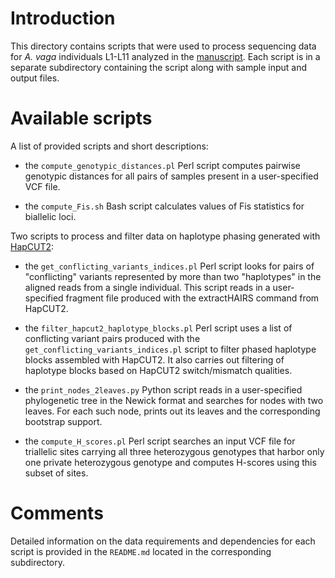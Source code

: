 # Introduction

This directory contains scripts that were used to process sequencing data for
*A. vaga* individuals L1-L11 analyzed in the
[manuscript](https://www.biorxiv.org/content/10.1101/489393v1). Each script is
in a separate subdirectory containing the script along with sample input and
output files.

# Available scripts

A list of provided scripts and short descriptions:

* the `compute_genotypic_distances.pl` Perl script computes pairwise genotypic
  distances for all pairs of samples present in a user-specified VCF file.

* the `compute_Fis.sh` Bash script calculates values of Fis statistics
  for biallelic loci. 

Two scripts to process and filter data on haplotype phasing generated with
[HapCUT2](https://github.com/vibansal/HapCUT2):
  
* the `get_conflicting_variants_indices.pl` Perl script looks for pairs of
  "conflicting" variants represented by more than two "haplotypes" in the
aligned reads from a single individual. This script reads in a user-specified
fragment file produced with the extractHAIRS command from HapCUT2.

* the `filter_hapcut2_haplotype_blocks.pl` Perl script uses a list of
  conflicting variant pairs produced with the
`get_conflicting_variants_indices.pl` script to filter phased haplotype blocks
assembled with HapCUT2. It also carries out filtering of haplotype blocks based
on HapCUT2 switch/mismatch qualities.


* the `print_nodes_2leaves.py` Python script reads in a user-specified
  phylogenetic tree in the Newick format and searches for nodes with two
leaves. For each such node, prints out its leaves and the corresponding
bootstrap support.

* the `compute_H_scores.pl` Perl script searches an input VCF file for
 triallelic sites carrying all three heterozygous genotypes that harbor 
only one private heterozygous genotype and computes H-scores using this
subset of sites. 


# Comments

Detailed information on the data requirements and dependencies for each
script is provided in the `README.md` located in the corresponding
subdirectory.

